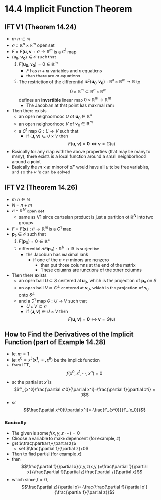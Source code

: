 # 14.4 Implicit Function Theorem

## IFT V1 (Theorem 14.24)
* $m,n\in\mathbb{N}$
* $\mathcal{O}\subset\mathbb{R}^n\times\mathbb{R}^m$ open set
* $F=F(\mathbf{u,v}):\mathcal{O}\rightarrow\mathbb{R}^m$ is a $C^1$ map
* $(\mathbf{u_0,v_0})\in\mathcal{O}$ such that 
	1. $F(\mathbf{u_0,v_0})=0\in\mathbb{R}^m$
		* $F$ has $n+m$ variables and $n$ equations
		* then there are $m$ equations
	2. The restriction of the differential $dF(\mathbf{u_0,v_0}):\mathbb{R}^n\times\mathbb{R}^m\rightarrow\mathbb{R}$ to $$0\times\mathbb{R}^m\subset\mathbb{R}^n\times\mathbb{R}^m$$ defines an **invertible** linear map $0\times\mathbb{R}^m\rightarrow\mathbb{R}^m$
		* The Jacobian at that point has maximal rank 
* Then there exists 
	* an open neighborhood $U$ of $\mathbf{u}_0\in\mathbb{R}^n$
	* an open neighborhood $V$ of $\mathbf{v}_0\in\mathbb{R}^m$
	* a $C^1$ map $G:U\rightarrow V$ such that
		* if $(\mathbf{u,v})\in U\times V$ then $$F(\mathbf{u,v})=\mathbf{0} \iff \mathbf{v}=G(\mathbf{u})$$
* Basically for any map with the above properties (that may be many to many), there exists is a local function around a small neighborhood around a point
* Basically the $m\times m$ minor of  $dF$ would have all $u$ to be free variables, and so the $v$ 's can be solved

## IFT V2 (Theorem 14.26)
* $m,n\in\mathbb{N}$
* $N = n+m$ 
* $\mathcal{O}\subset\mathbb{R}^N$ open set
	* same as V1 since cartesian product is just a partition of $\mathbb{R}^N$ into two groups
* $F=F(\mathbf{x}):\mathcal{O}\rightarrow\mathbb{R}^m$ is a $C^1$ map
* $\mathbf{p}_0\in\mathcal{O}$ such that 
	1. $F(\mathbf{p}_0)=0\in\mathbb{R}^m$
	2.  differential $dF(\mathbf{p}_0):\mathbb{R}^N\rightarrow\mathbb{R}$ is surjective
		*  the Jacobian has maximal rank
			*  if one of the $n\times n$ minors are nonzero
				*  then put those columns at the end of the matrix
				*  These columns are functions of the other columns
* Then there exists 
	* an open ball $U\subset S$ centered at $\mathbf{u}_0$, which is the projection of $\mathbf{p}_0$ on $S$
	* an open ball $V \subset S^\perp$ centered at $\mathbf{v}_0$, which is the projection of $\mathbf{v}_0$ onto $S^\perp$ 
	* and a $C^1$ map $G:U\rightarrow V$ such that
		* $U \times V \subset \mathcal{O}$
		* if $(\mathbf{u,v})\in U\times V$ then $$F(\mathbf{u,v})=\mathbf{0} \iff \mathbf{v}=G(\mathbf{u})$$

## How to Find the Derivatives of the Implicit Function (part of Example 14.28)
* let $m = 1$
* let $x^0=x^0(\mathbf{x^1,\cdots,x^n})$ be the implicit function
* from IFT, $$f(x^0,x^1,\cdots,x^n)=0$$
* so the partial at $x^i$ is $$f'_{x^0}\frac{\partial x^0}{\partial x^i}+\frac{\partial f}{\partial x^i} = 0$$
* so $$\frac{\partial x^0}{\partial x^i}=-\frac{f'_{x^0}}{f'_{x_0}}$$


### Basically
* The given is some $f(x,y,z,\cdots)=0$
* Choose a variable to make dependent (for example, $z$)
* get $\frac{\partial f}{\partial z}$
	* set $\frac{\partial f}{\partial z}=0$
* Then to find partial (for example $x$)
* then $$\frac{\partial f}{\partial x}(x,y,z(x,y))=\frac{\partial f}{\partial x}+\frac{\partial f}{\partial z}\frac{\partial z}{\partial x}$$
* which since $f=0$, $$\frac{\partial z}{\partial x}=-\frac{\frac{\partial f}{\partial x}}{\frac{\partial f}{\partial z}}$$